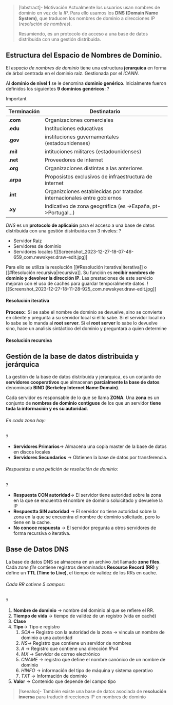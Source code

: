 > [!abstract]- Motivación
> Actualmente los usuarios usan nombres de dominio en vez de la *IP*. Para ello usamos los **DNS (Domain Name System)**, que traducen los nombres de dominio a direcciones IP (*resolución de nombres*).
> 
> Resumiendo, es un protocolo de acceso a una base de datos distribuida con una gestión distribuida.
## Estructura del Espacio de Nombres de Dominio.

El *espacio de nombres de dominio* tiene una estructura **jerarquica** en forma de árbol centrada en el dominio raíz. Gestionada por el *ICANN*. 

Al **dominio de nivel 1** se le denomina **dominio genérico**. Inicialmente fueron definidos los siguientes **9 dominios genéricos**:
?
> [!important]
> 
> | Terminación | Destinatario                                                            |
> | ----------- | ----------------------------------------------------------------------- |
> | **.com**    | Organizaciones comerciales                                              |
> | **.edu**    | Instituciones educativas                                                |
> | **.gov**    | instituciones guvernamentales (estadounidenses)                         |
> | **.mil**    | intituciones militares (estadounidenses)                                |
> | **.net**    | Proveedores de internet                                                 |
> | **.org**    | Organizaciones distintas a las anteriores                               |
> | **.arpa**   | Proposistos exclusivos de infraestructura de internet                   |
> | **.int**    | Organizciones establecidas por tratados internacionales entre gobiernos |
> | **.xy**      | Indicativo de zona geográfica (es ->España, pt->Portugal...)            |
> 

*DNS* es un **protocolo de aplicaión** para el acceso a una base de datos distribuida con una gestión distribuida con 3 niveles:
?
-  Servidor Raiz
-  Servidores de dominio
- Servidores locales
![[Screenshot_2023-12-27-18-07-46-659_com.newskyer.draw-edit.jpg]]

Para ello se utiliza la resolución [[#Resolución iterativa|iterativa]] o [[#Resolución recursiva|recursiva]]. Su función es **recibir nombres de dominio y devolver la dirección IP**. Las prestaciones de este servicio mejoran con el uso de cachés para guardar temporalmente datos.
![[Screenshot_2023-12-27-18-11-28-925_com.newskyer.draw-edit.jpg]]

#### Resolución iterativa
**Proceso**:: Si se sabe el nombre de dominio se devuelve, sino se convierte en cliente y pregunta a su servidor local si él lo sabe. Si el servidor local no lo sabe se lo manda al **root server**. Si el **root server** lo sabe lo devuelve sino, hace un analisis sintáctico del dominio y preguntará a quien determine


#### Resolución recursiva



## Gestión de la base de datos distribuida y jerárquica

La gestión de la base de datos distribuida y jerarquica, es un conjunto de **servidores cooperativos** que almacenan **parcialmente la base de datos** denominada **BIND (Berkeley Internet Name Domain)**. <!--SR:!2000-01-01,1,250!2024-02-05,1,232!2000-01-01,1,250-->

Cada servidor es responsable de lo que se llama **ZONA**. Una **zona** es un conjunto de **nombres de dominio contiguos** de los que un servidor **tiene toda la información y es su autoridad**. <!--SR:!2000-01-01,1,250!2024-02-07,4,270!2000-01-01,1,250!2024-02-06,3,250-->

###### En cada zona hay:
?
- **Servidores Primarios**-> Almacena una copia master de la base de datos en discos locales
- **Servidores Secundarios** -> Obtienen la base de datos por transferencia.

###### Respuestas a una petición de resolución de dominio:
?
- **Respuesta CON autoridad**-> El servidor tiene autoridad sobre la zona en la que se encuentra el nombre de dominio soluicitado y devuelve la IP
- **Respuestta SIN autoridad** -> El servidor no tiene autoridad sobre la zona en la que se encuentra el nombre de dominio solicitado, pero lo tiene en la cache.
- **No conoce respuesta** -> El servidor pregunta a otros servidores de forma recursiva o iterativa.

## Base de Datos DNS

La base de datos DNS se almacena en un archivo .txt llamado **zone files**. Cada *zone file* contiene registros denominados **Resource Record (RR)** y define un **TTL (Time to Live)**, el tiempo de validez de los RRs en cache.

###### Cada RR cotiene 5 campos:
?
1. **Nombre de dominio** -> nombre del dominio al que se refiere el RR.
2. **Tiempo de vida** -> tiempo de validez de un registro (vida en caché)
3. **Clase**
4. **Tipo**-> Tipo e registro
	1. *SOA*-> Registro con la autoridad de la zona -> vincula un nombre de dominio a una autoridad
	2. *NS*-> Registro que contiene un servidor de nombres
	3. *A* -> Registro que contiene una dirección *IPv4*
	4. *MX* -> Servidor de correo electrónico
	5. *CNAME* -> registro que define el nombre canónico de un nombre de dominio
	6. *HINFO* -> información del tipo de máquina y sistema operativo
	7. *TXT* -> Información de dominio
5. **Valor** -> Contenido que depende del campo tipo

> [!seealso]-
> También existe una base de datos asociada de **resolución inversa** para traducir direcciones IP en nombres de dominio

